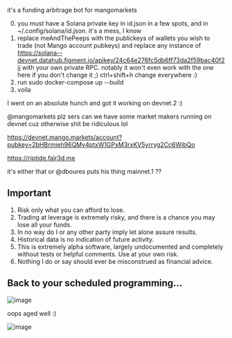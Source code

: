 it's a funding arbitrage bot for mangomarkets

0. you must have a Solana private key in id.json in a few spots, and in ~/.config/solana/id.json. it's a mess, I know
1. replace meAndThePeeps with the publickeys of wallets you wish to trade (not Mango account pubkeys) and replace any instance of https://solana--devnet.datahub.figment.io/apikey/24c64e276fc5db6ff73da2f59bac40f2ii with your own private RPC. notably it won't even work with the one here if you don't change it ;) ctrl+shift+h change everywhere :)
2. run sudo docker-compose up --build
3. voila


I went on an absolute hunch and got it working on devnet.2 :)


@mangomarkets plz sers can we have some market makers running on devnet cuz otherwise shit be ridiculous lol


https://devnet.mango.markets/account?pubkey=2bHBrmieh96QMy4ptxW1GPxM3rxKV5yrryg2Cc6WibQo


https://riptide.fair3d.me


it's either that or @dboures puts his thing mainnet.1 ??


## Important

1. Risk only what you can afford to lose.
2. Trading at leverage is extremely risky, and there is a chance you may lose all your funds.
3. In no way do I or any other party imply let alone assure results.
4. Historical data is no indication of future activity.
5. This is extremely alpha software, largely undocumented and completely without tests or helpful comments. Use at your own risk.
6. Nothing I do or say should ever be misconstrued as financial advice.

## Back to your scheduled programming...

![image](https://user-images.githubusercontent.com/22843601/160265506-eac8aefb-07b8-44e4-8fe1-1a7f23295da8.png)


oops aged well :)

![image](https://user-images.githubusercontent.com/22843601/160292441-5d63ba6c-4808-4d0c-8653-ef0c1b23a1d6.png)

